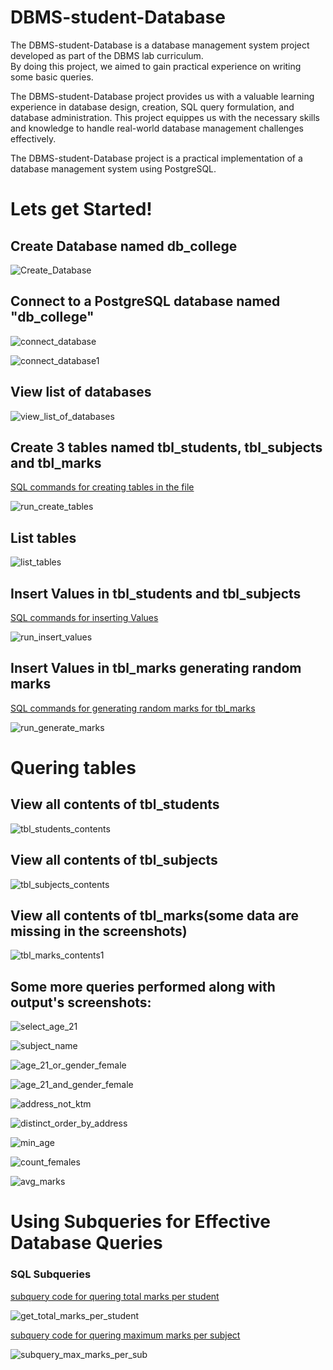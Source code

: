 
# DBMS-student-Database
The DBMS-student-Database is a database management system project developed as part of the DBMS lab curriculum.\
By doing this project, we aimed to gain practical experience on writing some basic queries.

The DBMS-student-Database project provides us with a valuable learning experience in database design, creation, SQL query formulation, and database administration. This project equippes us with the necessary skills and knowledge to handle real-world database management challenges effectively.

The DBMS-student-Database project is a practical implementation of a database management system using PostgreSQL.
# Lets get Started!
## Create Database named db_college

![Create_Database](https://github.com/aadrkdk/DBMS-student-Database/blob/main/screenshots/create_database.png)

## Connect to a PostgreSQL database named "db_college"

![connect_database](https://github.com/aadrkdk/DBMS-student-Database/blob/main/screenshots/connect_database.png)

![connect_database1](https://github.com/aadrkdk/DBMS-student-Database/blob/main/screenshots/connect_database1.png)

## View list of databases
![view_list_of_databases](https://github.com/aadrkdk/DBMS-student-Database/blob/main/screenshots/view_list_of_databases.png)

## Create 3 tables named tbl_students, tbl_subjects and tbl_marks
[SQL commands for creating tables in the file ](https://github.com/aadrkdk/DBMS-student-Database/blob/main/create_tables)

![run_create_tables](https://github.com/aadrkdk/DBMS-student-Database/blob/main/screenshots/run_create_tables.png)

## List tables
![list_tables](https://github.com/aadrkdk/DBMS-student-Database/blob/main/screenshots/list_tables.png)


## Insert Values in tbl_students and tbl_subjects
[SQL commands for inserting Values](https://github.com/aadrkdk/DBMS-student-Database/blob/main/insert_values)

![run_insert_values](https://github.com/aadrkdk/DBMS-student-Database/blob/main/screenshots/run_insert_values.png)

## Insert Values in tbl_marks generating random marks
[SQL commands for generating random marks for tbl_marks](https://github.com/aadrkdk/DBMS-student-Database/blob/main/generate_marks)

![run_generate_marks](https://github.com/aadrkdk/DBMS-student-Database/blob/main/screenshots/run_generate_marks.png)

# Quering tables
## View all contents of tbl_students
![tbl_students_contents](https://github.com/aadrkdk/DBMS-student-Database/blob/main/screenshots/tbl_students_contents.png)


## View all contents of tbl_subjects
![tbl_subjects_contents](https://github.com/aadrkdk/DBMS-student-Database/blob/main/screenshots/tbl_subjects_contents.png)

## View all contents of tbl_marks(some data are missing in the screenshots)
![tbl_marks_contents1](https://github.com/aadrkdk/DBMS-student-Database/blob/main/screenshots/tbl_marks_contents1.png)

## Some more queries performed along with output's screenshots:
![select_age_21](https://github.com/aadrkdk/DBMS-student-Database/blob/main/screenshots/select_age_21.png)

![subject_name](https://github.com/aadrkdk/DBMS-student-Database/blob/main/screenshots/subject_name.png)

![age_21_or_gender_female](https://github.com/aadrkdk/DBMS-student-Database/blob/main/screenshots/age_21_or_gender_female.png)

![age_21_and_gender_female](https://github.com/aadrkdk/DBMS-student-Database/blob/main/screenshots/age_21_and_gender_female.png)

![address_not_ktm](https://github.com/aadrkdk/DBMS-student-Database/blob/main/screenshots/address_not_ktm.png)

![distinct_order_by_address](https://github.com/aadrkdk/DBMS-student-Database/blob/main/screenshots/distinct_order_by_address.png)

![min_age](https://github.com/aadrkdk/DBMS-student-Database/blob/main/screenshots/min_age.png)

![count_females](https://github.com/aadrkdk/DBMS-student-Database/blob/main/screenshots/count_females.png)

![avg_marks](https://github.com/aadrkdk/DBMS-student-Database/blob/main/screenshots/avg_marks.png)

# Using Subqueries for Effective Database Queries

### SQL Subqueries

[subquery code for quering total marks per student](https://github.com/aadrkdk/DBMS-student-Database/blob/main/get_total_marks_per_student.sql)

![get_total_marks_per_student](https://github.com/aadrkdk/DBMS-student-Database/blob/main/screenshots/get_total_marks_per_student.png)

[subquery code for quering maximum marks per subject](https://github.com/aadrkdk/DBMS-student-Database/blob/main/subquery_max_marks_per_subject.sql)

![subquery_max_marks_per_sub](https://github.com/aadrkdk/DBMS-student-Database/blob/main/screenshots/subquery_max_marks_per_sub.png)


